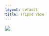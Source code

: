 ```yaml
---
layout: default
title: Tripod Vase
---
```


<img src="{{ site.baseurl }}\pics\2017 Tri-legged Vase\IMG_00000096.jpg" class="img-responsive" />
